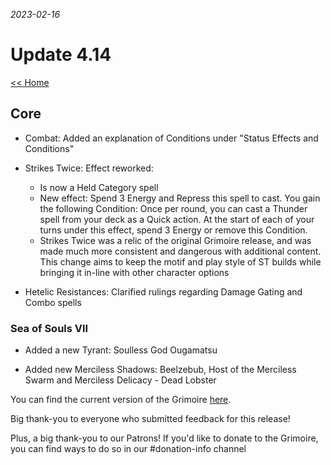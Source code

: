 _2023-02-16_
# Update 4.14

[<< Home](https://grimoireofheart.github.io)

## Core 
* Combat: Added an explanation of Conditions under "Status Effects and Conditions" 

* Strikes Twice: Effect reworked: 
	* Is now a Held Category spell
	* New effect: Spend 3 Energy and Repress this spell to cast. You gain the following Condition: Once per round, you can cast a Thunder spell from your deck as a Quick action. At the start of each of your turns under this effect, spend 3 Energy or remove this Condition. 
	* Strikes Twice was a relic of the original Grimoire release, and was made much more consistent and dangerous with additional content. This change aims to keep the motif and play style of ST builds while bringing it in-line with other character options

* Hetelic Resistances: Clarified rulings regarding Damage Gating and Combo spells

### Sea of Souls VII
* Added a new Tyrant: Soulless God Ougamatsu

* Added new Merciless Shadows: Beelzebub, Host of the Merciless Swarm and Merciless Delicacy - Dead Lobster

You can find the current version of the Grimoire [here](https://github.com/grimoireofheart/grimoireofheart.github.io/raw/main/Resources/Grimoire%20of%20the%20Heart%20[Core%20Rulebook].pdf).

Big thank-you to everyone who submitted feedback for this release!

Plus, a big thank-you to our Patrons! If you'd like to donate to the Grimoire, you can find ways to do so in our #donation-info channel
